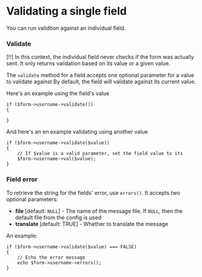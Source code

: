 # Validating a single field

You can run validtion against an individual field.
### Validate

[!!] In this context, the individual field never checks if the form was actually sent. It only returns validation based on its value or a given value.

The `validate` method for a field accepts one optional parameter for a value to validate against By default, the field will validate against its current value.

Here's an example using the field's value

	if ($form->username->validate())
	{
	
	}

And here's an en example validating using another value

	if ($form->username->validate($value))
	{
		// If $value is a valid parameter, set the field value to its
		$form->username->val($value);
	}

### Field error

To retrieve the string for the fields' error, use `errors()`. It accepts two optional parameters:

- **file** [default: `NULL`] - The name of the message file. If `NULL`, then the default file from the config is used
- **translate** [default: TRUE] - Whether to translate the message

An example:

	if ($form->username->validate($value) === FALSE)
	{
		// Echo the error message
		echo $form->username->errors();
	}